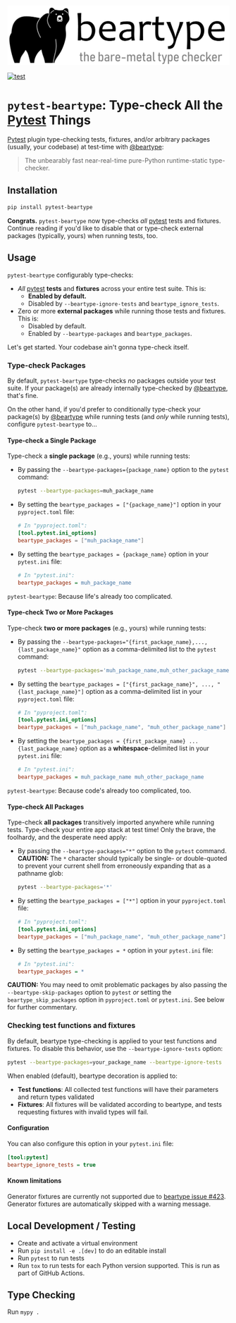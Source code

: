 <!-- ---------------( LICENSE                              )--------------------
Copyright (c) 2024-2025 Beartype authors.
See "LICENSE" for further details.

--------------------( MAIN                                 )--------------------
-->

![](https://raw.githubusercontent.com/beartype/beartype-assets/main/banner/logo.png)

[![test](https://github.com/beartype/pytest-beartype/actions/workflows/python_test.yml/badge.svg)](https://github.com/beartype/pytest-beartype/actions/workflows/python_test.yml)

# `pytest-beartype`: Type-check All the [Pytest][] Things

<!-- FIXME: *WOOPS.* The mere fact that the @beartype test suite immediately
chokes on itself after installing this plugin is *NOT* a good sign. Ideas:
* Stop emitting warnings on detecting generator-style fixtures. Continue
  detecting them, but just silently reduce to a noop by accepting those fixtures
  as is without attempting to type-check. In theory, that should suffice.
* Additionally, perhaps we should *DISABLE* this functionality by default.
  Breaking all downstream codebases suddenly sounds like a bad idea. :sweat:
* Also document below how users can *DISABLE* this plugin: e.g.,
  # In "pytest.ini":
  addopts = -p no:beartype
-->

[Pytest][] plugin type-checking tests, fixtures, and/or arbitrary packages
(usually, your codebase) at test-time with [@beartype][]:

> The unbearably fast near-real-time pure-Python runtime-static type-checker.

<!-- FIXME: Add additional discussion here resembling our current "README.rst"
introduction for @beartype itself, please. -->

## Installation

<!-- FIXME: Democratize with reference to "uv" too, please. -->

```bash
pip install pytest-beartype
```

**Congrats.** `pytest-beartype` now type-checks *all* [pytest][] tests and
fixtures. Continue reading if you'd like to disable that or type-check external
packages (typically, yours) when running tests, too.

## Usage

<!-- FIXME: Consider splitting out a new "--beartype-ignore-fixtures" option for
disambiguity. -->

`pytest-beartype` configurably type-checks:

* *All* [pytest][] **tests** and **fixtures** across your entire test suite.
  This is:
  * **Enabled by default.**
  * Disabled by `--beartype-ignore-tests` and `beartype_ignore_tests`.
* Zero or more **external packages** while running those tests and fixtures.
  This is:
  * Disabled by default.
  * Enabled by `--beartype-packages` and `beartype_packages`.

Let's get started. Your codebase ain't gonna type-check itself.

### Type-check Packages

By default, `pytest-beartype` type-checks *no* packages outside your test suite.
If your package(s) are already internally type-checked by [@beartype][], that's
fine.

On the other hand, if you'd prefer to conditionally type-check your package(s)
by [@beartype][] while running tests (and *only* while running tests),
configure `pytest-beartype` to...

#### Type-check a Single Package

Type-check a **single package** (e.g., yours) while running tests:

* By passing the `--beartype-packages={package_name}` option to the `pytest`
  command:

  ```bash
  pytest --beartype-packages=muh_package_name
  ```

* By setting the `beartype_packages = ["{package_name}"]` option in your
  `pyproject.toml` file:

  ```toml
  # In "pyproject.toml":
  [tool.pytest.ini_options]
  beartype_packages = ["muh_package_name"]
  ```

* By setting the `beartype_packages = {package_name}` option in your
  `pytest.ini` file:

  ```ini
  # In "pytest.ini":
  beartype_packages = muh_package_name
  ```

`pytest-beartype`: Because life's already too complicated.

#### Type-check Two or More Packages

Type-check **two or more packages** (e.g., yours) while running tests:

* By passing the
  `--beartype-packages="{first_package_name},...,{last_package_name}"` option
  as a comma-delimited list to the `pytest` command:

  ```bash
  pytest --beartype-packages='muh_package_name,muh_other_package_name'
  ```

* By setting the `beartype_packages = ["{first_package_name}", ...,
  "{last_package_name}"]` option as a comma-delimited list in your
  `pyproject.toml` file:

  ```toml
  # In "pyproject.toml":
  [tool.pytest.ini_options]
  beartype_packages = ["muh_package_name", "muh_other_package_name"]
  ```

* By setting the `beartype_packages = {first_package_name} ...
  {last_package_name}` option as a **whitespace**-delimited list in your
  `pytest.ini` file:

  ```ini
  # In "pytest.ini":
  beartype_packages = muh_package_name muh_other_package_name
  ```

`pytest-beartype`: Because code's already too complicated, too.

#### Type-check All Packages

Type-check **all packages** transitively imported anywhere while running tests.
Type-check your entire app stack at test time! Only the brave, the foolhardy,
and the desperate need apply:

* By passing the `--beartype-packages="*"` option to the `pytest` command.
  **CAUTION:** The `*` character should typically be single- or double-quoted to
  prevent your current shell from erroneously expanding that as a pathname glob:

  ```bash
  pytest --beartype-packages='*'
  ```

* By setting the `beartype_packages = ["*"]` option in your `pyproject.toml`
  file:

  ```toml
  # In "pyproject.toml":
  [tool.pytest.ini_options]
  beartype_packages = ["muh_package_name", "muh_other_package_name"]
  ```

* By setting the `beartype_packages = *` option in your `pytest.ini` file:

  ```ini
  # In "pytest.ini":
  beartype_packages = *
  ```

**CAUTION:** You may need to omit problematic packages by also passing the
`--beartype-skip-packages` option to `pytest` *or* setting the
`beartype_skip_packages` option in `pyproject.toml` or `pytest.ini`. See below
for further commentary.

### Checking test functions and fixtures

By default, beartype type-checking is applied to your test functions and fixtures. To disable this behavior, use the `--beartype-ignore-tests` option:

```bash
pytest --beartype-packages=your_package_name --beartype-ignore-tests
```

When enabled (default), beartype decoration is applied to:
- **Test functions**: All collected test functions will have their parameters and return types validated
- **Fixtures**: All fixtures will be validated according to beartype, and tests requesting fixtures with invalid types will fail.

#### Configuration

You can also configure this option in your `pytest.ini` file:

```ini
[tool:pytest]
beartype_ignore_tests = true
```

#### Known limitations

Generator fixtures are currently not supported due to [beartype issue #423](https://github.com/beartype/beartype/issues/423). Generator fixtures are automatically skipped with a warning message.

## Local Development / Testing

- Create and activate a virtual environment
- Run `pip install -e .[dev]` to do an editable install
- Run `pytest` to run tests
- Run `tox` to run tests for each Python version supported. This is run as part of GitHub Actions.

## Type Checking

Run `mypy .`

<!-- ---------------( LINKS                                )---------------- -->
[@beartype]: https://github.com/beartype/beartype
[Pytest]: https://docs.pytest.org
[pytest]: https://docs.pytest.org
